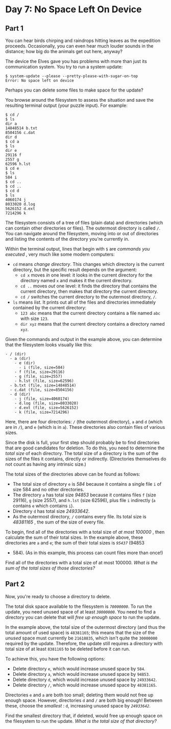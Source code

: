 # Day 7: No Space Left On Device


## Part 1
You can hear birds chirping and raindrops hitting leaves as the expedition
proceeds. Occasionally, you can even hear much louder sounds in the distance;
how big do the animals get out here, anyway?

The device the Elves gave you has problems with more than just its
communication system. You try to run a system update:

    
    
    $ system-update --please --pretty-please-with-sugar-on-top
    Error: No space left on device
    

Perhaps you can delete some files to make space for the update?

You browse around the filesystem to assess the situation and save the
resulting terminal output (your puzzle input). For example:

    
    
    $ cd /
    $ ls
    dir a
    14848514 b.txt
    8504156 c.dat
    dir d
    $ cd a
    $ ls
    dir e
    29116 f
    2557 g
    62596 h.lst
    $ cd e
    $ ls
    584 i
    $ cd ..
    $ cd ..
    $ cd d
    $ ls
    4060174 j
    8033020 d.log
    5626152 d.ext
    7214296 k
    

The filesystem consists of a tree of files (plain data) and directories (which
can contain other directories or files). The outermost directory is called
`/`. You can navigate around the filesystem, moving into or out of directories
and listing the contents of the directory you're currently in.

Within the terminal output, lines that begin with `$` are _commands you
executed_ , very much like some modern computers:

  * `cd` means _change directory_. This changes which directory is the current directory, but the specific result depends on the argument: 
    * `cd x` moves _in_ one level: it looks in the current directory for the directory named `x` and makes it the current directory.
    * `cd ..` moves _out_ one level: it finds the directory that contains the current directory, then makes that directory the current directory.
    * `cd /` switches the current directory to the outermost directory, `/`.
  * `ls` means _list_. It prints out all of the files and directories immediately contained by the current directory: 
    * `123 abc` means that the current directory contains a file named `abc` with size `123`.
    * `dir xyz` means that the current directory contains a directory named `xyz`.

Given the commands and output in the example above, you can determine that the
filesystem looks visually like this:

    
    
    - / (dir)
      - a (dir)
        - e (dir)
          - i (file, size=584)
        - f (file, size=29116)
        - g (file, size=2557)
        - h.lst (file, size=62596)
      - b.txt (file, size=14848514)
      - c.dat (file, size=8504156)
      - d (dir)
        - j (file, size=4060174)
        - d.log (file, size=8033020)
        - d.ext (file, size=5626152)
        - k (file, size=7214296)
    

Here, there are four directories: `/` (the outermost directory), `a` and `d`
(which are in `/`), and `e` (which is in `a`). These directories also contain
files of various sizes.

Since the disk is full, your first step should probably be to find directories
that are good candidates for deletion. To do this, you need to determine the
_total size_ of each directory. The total size of a directory is the sum of
the sizes of the files it contains, directly or indirectly. (Directories
themselves do not count as having any intrinsic size.)

The total sizes of the directories above can be found as follows:

  * The total size of directory `e` is _584_ because it contains a single file `i` of size 584 and no other directories.
  * The directory `a` has total size _94853_ because it contains files `f` (size 29116), `g` (size 2557), and `h.lst` (size 62596), plus file `i` indirectly (`a` contains `e` which contains `i`).
  * Directory `d` has total size _24933642_.
  * As the outermost directory, `/` contains every file. Its total size is _48381165_ , the sum of the size of every file.

To begin, find all of the directories with a total size of _at most 100000_ ,
then calculate the sum of their total sizes. In the example above, these
directories are `a` and `e`; the sum of their total sizes is _`95437`_ (94853
+ 584). (As in this example, this process can count files more than once!)

Find all of the directories with a total size of at most 100000. _What is the
sum of the total sizes of those directories?_




## Part 2


Now, you're ready to choose a directory to delete.

The total disk space available to the filesystem is _`70000000`_. To run the
update, you need unused space of at least _`30000000`_. You need to find a
directory you can delete that will _free up enough space_ to run the update.

In the example above, the total size of the outermost directory (and thus the
total amount of used space) is `48381165`; this means that the size of the
_unused_ space must currently be `21618835`, which isn't quite the `30000000`
required by the update. Therefore, the update still requires a directory with
total size of at least `8381165` to be deleted before it can run.

To achieve this, you have the following options:

  * Delete directory `e`, which would increase unused space by `584`.
  * Delete directory `a`, which would increase unused space by `94853`.
  * Delete directory `d`, which would increase unused space by `24933642`.
  * Delete directory `/`, which would increase unused space by `48381165`.

Directories `e` and `a` are both too small; deleting them would not free up
enough space. However, directories `d` and `/` are both big enough! Between
these, choose the _smallest_ : `d`, increasing unused space by _`24933642`_.

Find the smallest directory that, if deleted, would free up enough space on
the filesystem to run the update. _What is the total size of that directory?_


